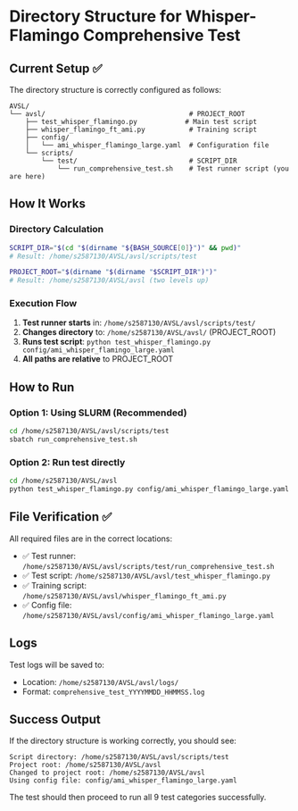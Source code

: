 # Directory Structure for Whisper-Flamingo Comprehensive Test

## Current Setup ✅

The directory structure is correctly configured as follows:

```
AVSL/
└── avsl/                                    # PROJECT_ROOT
    ├── test_whisper_flamingo.py            # Main test script
    ├── whisper_flamingo_ft_ami.py           # Training script
    ├── config/
    │   └── ami_whisper_flamingo_large.yaml  # Configuration file
    └── scripts/
        └── test/                            # SCRIPT_DIR
            └── run_comprehensive_test.sh    # Test runner script (you are here)
```

## How It Works

### Directory Calculation
```bash
SCRIPT_DIR="$(cd "$(dirname "${BASH_SOURCE[0]}")" && pwd)"
# Result: /home/s2587130/AVSL/avsl/scripts/test

PROJECT_ROOT="$(dirname "$(dirname "$SCRIPT_DIR")")"
# Result: /home/s2587130/AVSL/avsl (two levels up)
```

### Execution Flow
1. **Test runner starts** in: `/home/s2587130/AVSL/avsl/scripts/test/`
2. **Changes directory** to: `/home/s2587130/AVSL/avsl/` (PROJECT_ROOT)
3. **Runs test script**: `python test_whisper_flamingo.py config/ami_whisper_flamingo_large.yaml`
4. **All paths are relative** to PROJECT_ROOT

## How to Run

### Option 1: Using SLURM (Recommended)
```bash
cd /home/s2587130/AVSL/avsl/scripts/test
sbatch run_comprehensive_test.sh
```

### Option 2: Run test directly
```bash
cd /home/s2587130/AVSL/avsl
python test_whisper_flamingo.py config/ami_whisper_flamingo_large.yaml
```

## File Verification ✅

All required files are in the correct locations:

- ✅ Test runner: `/home/s2587130/AVSL/avsl/scripts/test/run_comprehensive_test.sh`
- ✅ Test script: `/home/s2587130/AVSL/avsl/test_whisper_flamingo.py`
- ✅ Training script: `/home/s2587130/AVSL/avsl/whisper_flamingo_ft_ami.py`
- ✅ Config file: `/home/s2587130/AVSL/avsl/config/ami_whisper_flamingo_large.yaml`

## Logs

Test logs will be saved to:
- Location: `/home/s2587130/AVSL/avsl/logs/`
- Format: `comprehensive_test_YYYYMMDD_HHMMSS.log`

## Success Output

If the directory structure is working correctly, you should see:
```
Script directory: /home/s2587130/AVSL/avsl/scripts/test
Project root: /home/s2587130/AVSL/avsl
Changed to project root: /home/s2587130/AVSL/avsl
Using config file: config/ami_whisper_flamingo_large.yaml
```

The test should then proceed to run all 9 test categories successfully. 